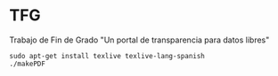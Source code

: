 # TFG
Trabajo de Fin de Grado "Un portal de transparencia para datos libres"

```
sudo apt-get install texlive texlive-lang-spanish
./makePDF
```
